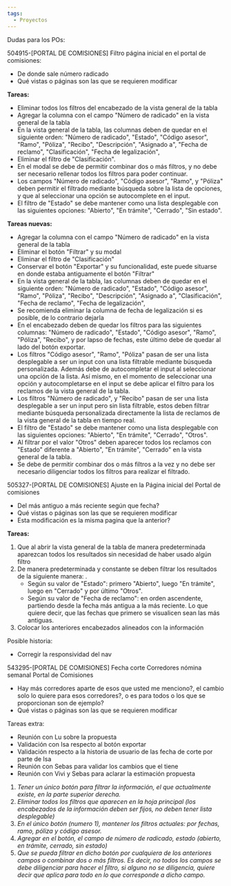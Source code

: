 ```yaml
---
tags:
  - Proyectos
---
```

Dudas para los POs:

504915-[PORTAL DE COMISIONES] Filtro página inicial en el portal de comisiones:
- De donde sale número radicado
- Qué vistas o páginas son las que se requieren modificar

**Tareas:**
- Eliminar todos los filtros del encabezado de la vista general de la tabla
- Agregar la columna con el campo "Número de radicado" en la vista general de la tabla
- En la vista general de la tabla, las columnas deben de quedar en el siguiente orden: "Número de radicado", "Estado", "Código asesor", "Ramo", "Póliza", "Recibo", "Descripción", "Asignado a", "Fecha de reclamo",  "Clasificación", "Fecha de legalización",
- Eliminar el filtro de "Clasificación".
- En el modal se debe de permitir combinar dos o más filtros, y no debe ser necesario rellenar todos los filtros para poder continuar.
- Los campos "Número de radicado", "Código asesor", "Ramo", y "Póliza" deben permitir el filtrado mediante búsqueda sobre la lista de opciones, y que al seleccionar una opción se autocomplete en el input.
- El filtro de "Estado" se debe mantener como una lista desplegable con las siguientes opciones: "Abierto", "En trámite", "Cerrado", "Sin estado".

**Tareas nuevas:** 
- Agregar la columna con el campo "Número de radicado" en la vista general de la tabla
- Eliminar el botón "Filtrar" y su modal
- Eliminar el filtro de "Clasificación"
- Conservar el botón "Exportar" y su funcionalidad, este puede situarse en donde estaba antiguamente el botón "Filtrar"
- En la vista general de la tabla, las columnas deben de quedar en el siguiente orden: "Número de radicado", "Estado", "Código asesor", "Ramo", "Póliza", "Recibo", "Descripción", "Asignado a",  "Clasificación", "Fecha de reclamo", "Fecha de legalización",
- Se recomienda eliminar la columna de fecha de legalización si es posible, de lo contrario dejarla
- En el encabezado deben de quedar los filtros para las siguientes columnas: "Número de radicado", "Estado", "Código asesor", "Ramo", "Póliza", "Recibo", y por lapso de fechas, este último debe de quedar al lado del botón exportar.
- Los filtros "Código asesor", "Ramo", "Póliza" pasan de ser una lista desplegable a ser un input con una lista filtrable mediante búsqueda personalizada. Además debe de autocompletar el input al seleccionar una opción de la lista. Así mismo, en el momento de seleccionar una opción y autocompletarse en el input se debe aplicar el filtro para los reclamos de la vista general de la tabla.
- Los filtros "Número de radicado", y "Recibo" pasan de ser una lista desplegable a ser un input pero sin lista filtrable, estos deben filtrar mediante búsqueda personalizada directamente la lista de reclamos de la vista general de la tabla en tiempo real.
- El filtro de "Estado" se debe mantener como una lista desplegable con las siguientes opciones: "Abierto", "En trámite", "Cerrado", "Otros".
- Al filtrar por el valor "Otros" deben aparecer todos los reclamos con "Estado" diferente a "Abierto", "En trámite", "Cerrado" en la vista general de la tabla.
- Se debe de permitir combinar dos o más filtros a la vez y no debe ser necesario diligenciar todos los filtros para realizar el filtrado. 



505327-[PORTAL DE COMISIONES] Ajuste en la Página inicial del Portal de comisiones

- Del más antiguo a más reciente según que fecha?
- Qué vistas o páginas son las que se requieren modificar
- Esta modificación es la misma pagina que la anterior?

**Tareas:**

1.  Que al abrir la vista general de la tabla de manera predeterminada aparezcan todos los resultados sin necesidad de haber usado algún filtro
2. De manera predeterminada y constante se deben filtrar los resultados de la siguiente manera: .
	- Según su valor de "Estado": primero "Abierto", luego "En trámite", luego en "Cerrado" y por último "Otros".  
	- Según su valor de "Fecha de reclamo": en orden ascendente, partiendo desde la fecha más antigua a la más reciente. Lo que quiere decir, que las fechas que primero se visualicen sean las más antiguas. 
3. Colocar los anteriores encabezados alineados con la información

Posible historia:
- Corregir la responsividad del nav


543295-[PORTAL DE COMISIONES] Fecha corte Corredores nómina semanal Portal de Comisiones

- Hay más corredores aparte de esos que usted me menciono?, el cambio solo lo quiere para esos corredores?, o es para todos o los que se proporcionan son de ejemplo?
- Qué vistas o páginas son las que se requieren modificar

Tareas extra:
- Reunión con Lu sobre la propuesta
- Validación con Isa respecto al botón exportar
- Validación respecto a la historia de usuario de las fecha de corte por parte de Isa 
- Reunión con Sebas para validar los cambios que el tiene
- Reunión con Vivi y Sebas para aclarar la estimación propuesta


1. _Tener un único botón para filtrar la información, el que actualmente existe, en la parte superior derecha._
2. _Eliminar todos los filtros que aparecen en la hoja principal (los encabezados de la información deben ser fijos, no deben tener lista desplegable)_
3. _En el único botón (numero 1), mantener los filtros actuales: por fechas, ramo, póliza y código asesor._
4. _Agregar en el botón, el campo de número de radicado, estado (abierto, en trámite, cerrado, sin estado)_
5. _Que se pueda filtrar en dicho botón por cualquiera de los anteriores campos o combinar dos o más filtros. Es decir, no todos los campos se debe diligenciar para hacer el filtro, si alguno no se diligencia, quiere decir que aplica para todo en lo que corresponde a dicho campo._

